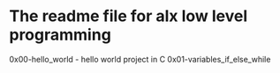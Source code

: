 # The readme file for alx low level programming
0x00-hello_world - hello world project in C
0x01-variables_if_else_while
